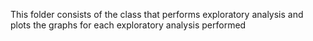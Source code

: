 This folder consists of the class that performs exploratory analysis and plots the graphs for each exploratory analysis performed